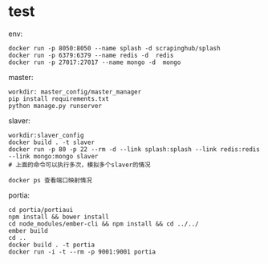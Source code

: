 # test

env:

    docker run -p 8050:8050 --name splash -d scrapinghub/splash
    docker run -p 6379:6379 --name redis -d  redis
    docker run -p 27017:27017 --name mongo -d  mongo
    
master:
    
    workdir: master_config/master_manager
    pip install requirements.txt
    python manage.py runserver
    
slaver:

    workdir:slaver_config
    docker build . -t slaver
    docker run -p 80 -p 22 --rm -d --link splash:splash --link redis:redis --link mongo:mongo slaver
    # 上面的命令可以执行多次，模拟多个slaver的情况
    
    docker ps 查看端口映射情况
   
portia:
    
    cd portia/portiaui
    npm install && bower install
    cd node_modules/ember-cli && npm install && cd ../../
    ember build
    cd ..
    docker build . -t portia
    docker run -i -t --rm -p 9001:9001 portia
        